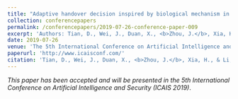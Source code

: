 ```yaml
---
title: "Adaptive handover decision inspired by biological mechanism in VANET (<b>Accepted</b>)"
collection: conferencepapers
permalink: /conferencepapers/2019-07-26-conference-paper-009
excerpt: 'Authors: Tian, D., Wei, J., Duan, X., <b>Zhou, J.</b>, Xia, H., & Li, X.'
date: 2019-07-26
venue: 'The 5th International Conference on Artificial Intelligence and Security (ICAIS 2019)'
paperurl: 'http://www.icaisconf.com/'
citation: 'Tian, D., Wei, J., Duan, X., <b>Zhou, J.</b>, Xia, H., & Li, X. (2019). Adaptive handover decision inspired by biological mechanism in VANET. The 5th International Conference on Artificial Intelligence and Security (ICAIS 2019) (<i>Accepted</i>)'
---
```


*This paper has been accepted and will be presented in the 5th International Conference on Artificial Intelligence and Security (ICAIS 2019)*.

